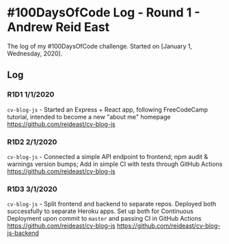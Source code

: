 # #100DaysOfCode Log - Round 1 - Andrew Reid East

The log of my #100DaysOfCode challenge. Started on [January 1, Wednesday, 2020].

## Log

### R1D1 1/1/2020
`cv-blog-js` - Started an Express + React app, following FreeCodeCamp tutorial, intended to become a new "about me" homepage https://github.com/reideast/cv-blog-js

### R1D2 2/1/2020
`cv-blog-js` - Connected a simple API endpoint to frontend; npm audit & warnings version bumps; Add in simple CI with tests through GitHub Actions https://github.com/reideast/cv-blog-js

### R1D3 3/1/2020
`cv-blog-js` - Split frontend and backend to separate repos. Deployed both successfully to separate Heroku apps. Set up both for Continuous Deployment upon commit to `master` and passing CI in GitHub Actions https://github.com/reideast/cv-blog-js https://github.com/reideast/cv-blog-js-backend
